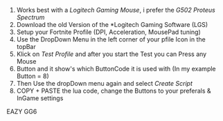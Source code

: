 1) Works best with a *Logitech Gaming Mouse*, i prefer the *G502 Proteus Spectrum*   
2) Download the old Version of the *Logitech Gaming Software (LGS)            
3) Setup your Fortnite Profile (DPI, Acceleration, MousePad tuning)            
4) Use the DropDown Menu in the left corner of your pfile Icon in the topBar       
5) Klick on *Test Profile* and after you start the Test you can Press any Mouse     
6) Button and it show's which ButtonCode it is used with (In my example Button = 8)   
7) Then Use the dropDown menu again and select *Create Script*              
8) COPY + PASTE the lua code, change the Buttons to your preferals & InGame settings  

EAZY GG6
